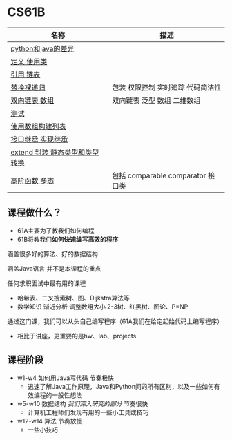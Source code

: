 # CS61B

| 名称 | 描述 |
| - | - |
| [python和java的差异](Unit1.md) | |
| [定义 使用类](Unit2.md) | |
| [引用 链表](Unit3.md) | |
| [替换裸递归](Unit4.md) | 包装 权限控制 实时追踪 代码简洁性 |
| [双向链表 数组](Unit5.md) | 双向链表 泛型 数组 二维数组 |
| [测试](Unit6.md) | |
| [使用数组构建列表](Unit7.md) | |
| [接口继承 实现继承](Unit8.md) | |
| [extend 封装 静态类型和类型转换](Unit9.md) | |
| [高阶函数 多态](Unit10.md) | 包括 comparable comparator 接口类 |

## 课程做什么？

* 61A主要为了教我们如何编程
* 61B将教我们**如何快速编写高效的程序**

涵盖很多好的算法、好的数据结构

涵盖Java语言 并不是本课程的重点

任何求职面试中最有用的课程

* 哈希表、二叉搜索树、图、Dijkstra算法等
* 数学知识 渐近分析 调整数组大小 2-3树、红黑树、图论、P=NP

通过这门课，我们可以从头自己编写程序（61A我们在给定起始代码上编写程序）

* 相比于讲座，更重要的是hw、lab、projects

## 课程阶段

* w1-w4 如何用Java写代码  节奏极快
  * 迅速了解Java工作原理，Java和Python间的所有区别，以及一些如何有效编程的一般性想法
* w5-w10 数据结构 *我们深入研究的部分* 节奏很快
  * 计算机工程师们发现有用的一些小工具或技巧
* w12-w14 算法 节奏放慢
  * 一些小技巧
